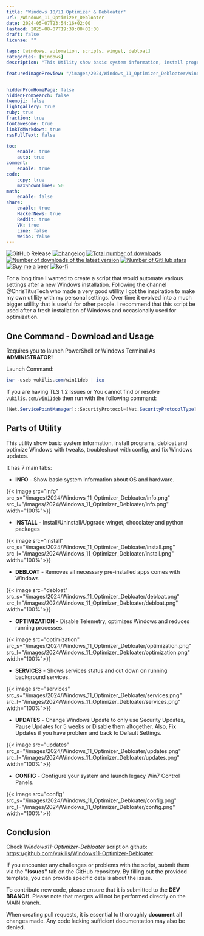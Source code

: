 ```yaml
---
title: "Windows 10/11 Optimizer & Debloater"
url: /Windows_11_Optimizer_Debloater
date: 2024-05-07T23:54:16+02:00
lastmod: 2025-08-07T19:38:00+02:00
draft: false
license: ""

tags: [windows, automation, scripts, winget, debloat]
categories: [Windows]
description: "This Utility show basic system information, install programs, debloat and optimize Windows..."

featuredImagePreview: "/images/2024/Windows_11_Optimizer_Debloater/Windows_11_Optimizer_Debloater.png"


hiddenFromHomePage: false
hiddenFromSearch: false
twemoji: false
lightgallery: true
ruby: true
fraction: true
fontawesome: true
linkToMarkdown: true
rssFullText: false

toc:
    enable: true
    auto: true
comment:
    enable: true
code:
    copy: true
    maxShownLines: 50
math:
    enable: false
share:
    enable: true
    HackerNews: true
    Reddit: true
    VK: true
    Line: false
    Weibo: false
---
```

<!--more-->

![GitHub Release](https://img.shields.io/github/v/release/vukilis/Windows11-Optimizer-Debloater?style=flat&logo=futurelearn&logoColor=%2332a850&label=LATEST%20RELEASE&color=%2332a850)
[![changelog](https://img.shields.io/badge/📋-RELEASE%20NOTES-00B2EE.svg)](https://github.com/vukilis/Windows11-Optimizer-Debloater/blob/dev/CHANGELOG.md) 
[![Total number of downloads](https://img.shields.io/github/downloads/vukilis/Windows11-Optimizer-Debloater/total?style=flat&label=TOTAL%20DOWNLOADS&labelColor=444&logo=hack-the-box&logoColor=white&cacheSeconds=600)](https://github.com/ungive/discord-music-presence/releases)
[![Number of downloads of the latest version](https://img.shields.io/github/downloads/vukilis/Windows11-Optimizer-Debloater/latest/total?style=flat&label=Downloads%20%40latest&labelColor=444&logo=hack-the-box&logoColor=white&cacheSeconds=600)](https://github.com/ungive/discord-music-presence/releases/latest)
[![Number of GitHub stars](https://img.shields.io/github/stars/vukilis/Windows11-Optimizer-Debloater?style=flat&label=STARS&logo=github&labelColor=444&color=DAAA3F&cacheSeconds=3600)](https://star-history.com/#ungive/discord-music-presence&Date)
[![Buy me a beer](https://img.shields.io/badge/BUY%20ME%20A%20BEER-black?style=flat&logo=buymeacoffee&logoColor=black&color=FFDD00)](https://buymeacoffee.com/vukilis)
[![ko-fi](https://shields.io/badge/KO--FI-BEER-ff5f5f?logo=ko-fi&style=for-the-badgeKo-fi)](https://ko-fi.com/vukilis)

For a long time I wanted to create a script that would automate various settings after a new Windows installation. Following the channel @ChrisTitusTech who made a very good utillity I got the inspiration to make my own utillity with my personal settings. Over time it evolved into a much bigger utillity that is useful for other people. I recommend that this script be used after a fresh installation of Windows and occasionally used for optimization.


## One Command - Download and Usage

Requires you to launch PowerShell or Windows Terminal As **ADMINISTRATOR!**

Launch Command:

```powershell
iwr -useb vukilis.com/win11deb | iex
```

If you are having TLS 1.2 Issues or You cannot find or resolve `vukilis.com/win11deb` then run with the following command:

```powershell
[Net.ServicePointManager]::SecurityProtocol=[Net.SecurityProtocolType]::Tls12;iex(New-Object Net.WebClient).DownloadString('https://raw.githubusercontent.com/vukilis/Windows11-Optimizer-Debloater/main/win11deb.ps1')
```

## Parts of Utility

This utility show basic system information, install programs, debloat and optimize Windows with tweaks, troubleshoot with config, and fix Windows updates.

It has 7 main tabs:

* **INFO** - Show basic system information about OS and hardware.

{{< image src="info" src_s="/images/2024/Windows_11_Optimizer_Debloater/info.png" src_l="/images/2024/Windows_11_Optimizer_Debloater/info.png" width="100%">}}

* I**NSTALL** - Install/Uninstall/Upgrade winget, chocolatey and python packages

{{< image src="install" src_s="/images/2024/Windows_11_Optimizer_Debloater/install.png" src_l="/images/2024/Windows_11_Optimizer_Debloater/install.png" width="100%">}}

* **DEBLOAT** - Removes all necessary pre-installed apps comes with Windows

{{< image src="debloat" src_s="/images/2024/Windows_11_Optimizer_Debloater/debloat.png" src_l="/images/2024/Windows_11_Optimizer_Debloater/debloat.png" width="100%">}}

* **OPTIMIZATION** - Disable Telemetry, optimizes Windows and reduces running processes. 

{{< image src="optimization" src_s="/images/2024/Windows_11_Optimizer_Debloater/optimization.png" src_l="/images/2024/Windows_11_Optimizer_Debloater/optimization.png" width="100%">}}

* **SERVICES** - Shows services status and cut down on running background services.

{{< image src="services" src_s="/images/2024/Windows_11_Optimizer_Debloater/services.png" src_l="/images/2024/Windows_11_Optimizer_Debloater/services.png" width="100%">}}

* **UPDATES** - Change Windows Update to only use Security Updates, Pause Updates for 5 weeks or Disable them altogether. Also, Fix Updates if you have problem and back to Default Settings.

{{< image src="updates" src_s="/images/2024/Windows_11_Optimizer_Debloater/updates.png" src_l="/images/2024/Windows_11_Optimizer_Debloater/updates.png" width="100%">}}

* **CONFIG** - Configure your system and launch legacy Win7 Control Panels.

{{< image src="config" src_s="/images/2024/Windows_11_Optimizer_Debloater/config.png" src_l="/images/2024/Windows_11_Optimizer_Debloater/config.png" width="100%">}}

## Conclusion

Check *Windows11-Optimizer-Debloater* script on github:  
https://github.com/vukilis/Windows11-Optimizer-Debloater

If you encounter any challenges or problems with the script, submit them via the **"Issues"** tab on the GitHub repository. By filling out the provided template, you can provide specific details about the issue.

To contribute new code, please ensure that it is submitted to the **DEV BRANCH**. Please note that merges will not be performed directly on the MAIN branch.

When creating pull requests, it is essential to thoroughly **document** all changes made. Any code lacking sufficient documentation may also be denied.